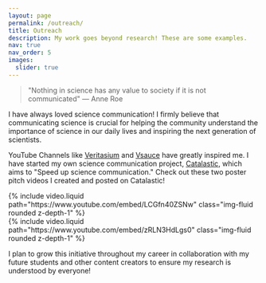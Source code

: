 ```yaml
---
layout: page
permalink: /outreach/
title: Outreach
description: My work goes beyond research! These are some examples.
nav: true
nav_order: 5
images:
  slider: true
---
```


> "Nothing in science has any value to society if it is not communicated"
> — Anne Roe

I have always loved science communication! I firmly believe that communicating science is crucial for helping the community understand the importance of science in our daily lives and inspiring the next generation of scientists. 

YouTube Channels like [Veritasium](https://www.youtube.com/channel/UCHnyfMqiRRG1u-2MsSQLbXA) and [Vsauce](https://www.youtube.com/@Vsauce) have greatly inspired me. I have started my own science communication project, [Catalastic](https://www.youtube.com/@Catalastic), which aims to "Speed up science communication." Check out these two poster pitch videos I created and posted on Catalastic!

<div class="row mt-3">
    <div class="col-md mt-3 mt-md-0">
        {% include video.liquid path="https://www.youtube.com/embed/LCGfn40ZSNw" class="img-fluid rounded z-depth-1" %}
    </div>
    <div class="col-md mt-3 mt-md-0">
        {% include video.liquid path="https://www.youtube.com/embed/zRLN3HdLgs0" class="img-fluid rounded z-depth-1" %}
    </div>
</div>

I plan to grow this initiative throughout my career in collaboration with my future students and other content creators to ensure my research is understood by everyone!
